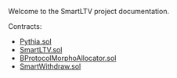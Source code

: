 Welcome to the SmartLTV project documentation.

Contracts: 
- [Pythia.sol](./contracts/pythia.md)
- [SmartLTV.sol](./contracts/smartltv.md)
- [BProtocolMorphoAllocator.sol](./contracts/bprotocolmorphoallocator.md)
- [SmartWithdraw.sol](./contracts/smartwithdraw.md)